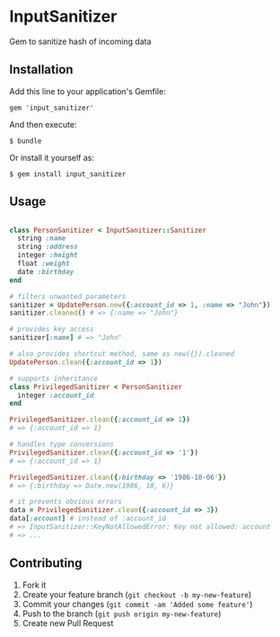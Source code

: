 # InputSanitizer

Gem to sanitize hash of incoming data

## Installation

Add this line to your application's Gemfile:

    gem 'input_sanitizer'

And then execute:

    $ bundle

Or install it yourself as:

    $ gem install input_sanitizer

## Usage

```ruby

class PersonSanitizer < InputSanitizer::Sanitizer
  string :name
  string :address
  integer :height
  float :weight
  date :birthday
end

# filters unwanted parameters
sanitizer = UpdatePerson.new({:account_id => 1, :name => "John"})
sanitizer.cleaned() # => {:name => "John"}

# provides key access
sanitizer[:name] # => "John"

# also provides shortcut method, same as new({}).cleaned
UpdatePerson.clean({:account_id => 1})

# supports inheritance
class PrivilegedSanitizer < PersonSanitizer
  integer :account_id
end

PrivilegedSanitizer.clean({:account_id => 1})
# => {:account_id => 1}

# handles type conversions
PrivilegedSanitizer.clean({:account_id => '1'})
# => {:account_id => 1}

PrivilegedSanitizer.clean({:birthday => '1986-10-06'})
# => {:birthday => Date.new(1986, 10, 6)}

# it prevents obvious errors
data = PrivilegedSanitizer.clean({:account_id => 3})
data[:account] # instead of :account_id
# => InputSanitizer::KeyNotAllowedError: Key not allowed: account
# => ...
```


## Contributing

1. Fork it
2. Create your feature branch (`git checkout -b my-new-feature`)
3. Commit your changes (`git commit -am 'Added some feature'`)
4. Push to the branch (`git push origin my-new-feature`)
5. Create new Pull Request
